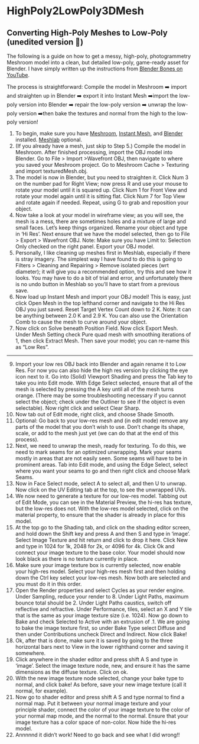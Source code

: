 # HighPoly2LowPoly3DMesh
## Converting High-Poly Meshes to Low-Poly (unedited version 🚨)

The following is a guide on how to get a messy, high-poly, photogrammetry Meshroom model into a clean, but detailed low-poly, game-ready asset for Blender. I have simply written up the instructions from [Blender Bones on YouTube](https://www.youtube.com/watch?v=-dc4KN2bdrw).

The process is straightforward: Compile the model in Meshroom ➡️ import and straighten up in Blender ➡️ export it into Instant Mesh ➡️import the low-poly version into Blender ➡️ repair the low-poly version ➡️ unwrap the low-poly version ➡️then bake the textures and normal from the high to the low-poly version!

1.	To begin, make sure you have [Meshroom](https://alicevision.org/), [Instant Mesh](https://github.com/wjakob/instant-meshes), and [Blender](blender.org/download/) installed. [Meshlab](https://www.meshlab.net/) optional.
2.	(If you already have a mesh, just skip to Step 5.) Compile the model in Meshroom. After finished processing, import the OBJ model into Blender. Go to File > Import >Wavefront OBJ, then navigate to where you saved your Meshroom project. Go to Meshroom Cache > Texturing  and import texturedMesh.obj.
3.	The model is now in Blender, but you need to straighten it. Click Num 3 on the number pad for Right View; now press R and use your mouse to rotate your model until it is squared up. Click Num 1 for Front View and rotate your model again until it is sitting flat. Click Num 7 for Top View and rotate again if needed. Repeat, using G to grab and reposition your object.
4.	Now take a look at your model in wireframe view; as you will see, the mesh is a mess, there are sometimes holes and a mixture of large and small faces. Let’s keep things organized. Rename your object and type in ‘Hi Res’. Next ensure that we have the model selected, then go to File > Export > Wavefront OBJ. Note: Make sure you have Limit to: Selection Only checked on the right panel. Export your OBJ model.
5.	Personally, I like cleaning up meshes first in Meshlab, especially if there is stray imagery. The simplest way I have found to do this is going to Filters > Cleaning and Repairing > Remove isolated pieces (wrt diameter); it will give you a recommended option, try this and see how it looks. You may have to do a bit of trial and error, and unfortunately there is no undo button in Meshlab so you’ll have to start from a previous save. 
6.	Now load up Instant Mesh and import your OBJ model! This is easy, just click Open Mesh in the top lefthand corner and navigate to the Hi Res OBJ you just saved. Reset Target Vertex Count down to 2 K. Note: It can be anything between 2.0 K and 2.9 K. You can also use the Orientation Comb to cause the mesh to curve around your object. 
7.	Now click on Solve beneath Position Field. Now click Export Mesh. Under Mesh Setting check Pure quad mesh with smoothing iterations of 1, then click Extract Mesh. Then save your model; you can re-name this as “Low Res”. 

--- 

9.	Import your low res OBJ back into Blender and again rename it to Low Res. For now you can also hide the high res version by clicking the eye icon next to it. Go into (Solid) Viewport Shading and press the Tab key to take you into Edit mode. With Edge Select selected, ensure that all of the mesh is selected by pressing the A key until all of the mesh turns orange. (There may be some troubleshooting necessary if you cannot select the object; check under the Outliner to see if the object is even selectable). Now right click and select Clear Sharp. 
10.	Now tab out of Edit mode, right click, and choose Shade Smooth. 
11.	Optional: Go back to your low-res mesh and (in edit mode) remove any parts of the model that you don’t wish to use. Don’t change its shape, scale, or add to the mesh just yet (we can do that at the end of this process). 
12.	Next, we need to unwrap the mesh, ready for texturing. To do this, we need to mark seams for an optimized unwrapping. Mark your seams mostly in areas that are not easily seen. Some seams will have to be in prominent areas. Tab into Edit mode, and using the Edge Select, select where you want your seams to go and then right click and choose Mark Seams. 
13.	Now in Face Select mode, select A to select all, and then U to unwrap. Now click on the UV Editing tab at the top, to see the unwrapped UVs. 
14.	We now need to generate a texture for our low-res model. Tabbing out of Edit Mode, you can see in the Material Preview, the hi-res has texture, but the low-res does not. With the low-res model selected, click on the material property, to ensure that the shader is already in place for this model. 
15.	At the top go to the Shading tab, and click on the shading editor screen, and hold down the Shift key and press A and then S and type in ‘image’. Select Image Texture and hit return and click to drop it here. Click New and type in 1024 for 1k, 2048 for 2k, or 4096 for 4k. Click Ok and connect your image texture to the base color. Your model should now look black as there is no texture currently in place. 
16.	Make sure your image texture box is currently selected, now enable your high-res model. Select your high-res mesh first and then holding down the Ctrl key select your low-res mesh. Now both are selected and you must do it in this order. 
17.	Open the Render properties and select Cycles as your render engine. Under Sampling, reduce your render to 8. Under Light Paths, maximum bounce total should be 2. Under Light Paths caustics, switch off reflective and refractive. Under Performance, tiles, select an X and Y tile that is the same as your image texture size (i.e. 1024). Now go down to Bake and check Selected to Active with an extrusion of .1. We are going to bake the image texture first, so under Bake Type select Diffuse and then under Contributions uncheck Direct and Indirect. Now click Bake!
18.	Ok, after that is done, make sure it is saved by going to the three horizontal bars next to View in the lower righthand corner and saving it somewhere. 
19.	Click anywhere in the shader editor and press shift A S and type in ‘image’. Select the image texture node, new, and ensure it has the same dimensions as the diffuse	 texture. Click on ok.
20.	With the new image texture node selected, change your bake type to normal, and click bake! As before, save your new image texture (call it normal, for example). 
21.	Now go to shader editor and press shift A S and type normal to find a normal map. Put it between your normal image texture and your principle shader, connect the color of your image texture to the color of your normal map mode, and the normal to the normal. Ensure that your image texture has a color space of non-color. Now hide the hi-res model. 
22.	Annnnnd it didn’t work! Need to go back and see what I did wrong!!
